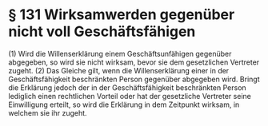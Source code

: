 # § 131 Wirksamwerden gegenüber nicht voll Geschäftsfähigen
(1) Wird die Willenserklärung einem Geschäftsunfähigen gegenüber abgegeben, so wird sie nicht wirksam, bevor sie dem gesetzlichen Vertreter zugeht.
(2) Das Gleiche gilt, wenn die Willenserklärung einer in der Geschäftsfähigkeit beschränkten Person gegenüber abgegeben wird. Bringt die Erklärung jedoch der in der Geschäftsfähigkeit beschränkten Person lediglich einen rechtlichen Vorteil oder hat der gesetzliche Vertreter seine Einwilligung erteilt, so wird die Erklärung in dem Zeitpunkt wirksam, in welchem sie ihr zugeht.